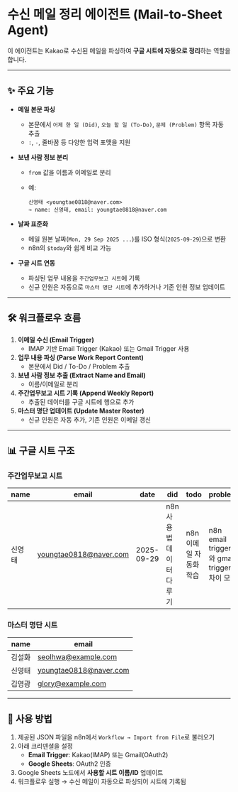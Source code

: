 # 수신 메일 정리 에이전트 (Mail-to-Sheet Agent)

이 에이전트는 Kakao로 수신된 메일을 파싱하여 **구글 시트에 자동으로 정리**하는 역할을 합니다.  

---

## ✨ 주요 기능

- **메일 본문 파싱**

  - 본문에서 `어제 한 일 (Did)`, `오늘 할 일 (To-Do)`, `문제 (Problem)` 항목 자동 추출
  - `:`, `-`, 줄바꿈 등 다양한 입력 포맷을 지원

- **보낸 사람 정보 분리**

  - `from` 값을 이름과 이메일로 분리  

  - 예:  

    ```
    신영태 <youngtae0818@naver.com>
    → name: 신영태, email: youngtae0818@naver.com
    ```

- **날짜 표준화**

  - 메일 원본 날짜(`Mon, 29 Sep 2025 ...`)를 ISO 형식(`2025-09-29`)으로 변환  
  - n8n의 `$today`와 쉽게 비교 가능

- **구글 시트 연동**

  - 파싱된 업무 내용을 `주간업무보고 시트`에 기록
  - 신규 인원은 자동으로 `마스터 명단 시트`에 추가하거나 기존 인원 정보 업데이트

---

## 🛠 워크플로우 흐름

1. **이메일 수신 (Email Trigger)**  
   - IMAP 기반 Email Trigger (Kakao) 또는 Gmail Trigger 사용  
2. **업무 내용 파싱 (Parse Work Report Content)**  
   - 본문에서 Did / To-Do / Problem 추출  
3. **보낸 사람 정보 추출 (Extract Name and Email)**  
   - 이름/이메일로 분리  
4. **주간업무보고 시트 기록 (Append Weekly Report)**  
   - 추출된 데이터를 구글 시트에 행으로 추가  
5. **마스터 명단 업데이트 (Update Master Roster)**  
   - 신규 인원은 자동 추가, 기존 인원은 이메일 갱신

---

## 📊 구글 시트 구조

### 주간업무보고 시트

| name   | email                  | date       | did                      | todo                   | problem                                     |
| ------ | ---------------------- | ---------- | ------------------------ | ---------------------- | ------------------------------------------- |
| 신영태 | youngtae0818@naver.com | 2025-09-29 | n8n 사용법 데이터 다루기 | n8n 이메일 자동화 학습 | n8n email trigger와 gmail trigger 차이 모름 |

### 마스터 명단 시트

| name   | email                  |
| ------ | ---------------------- |
| 김설화 | seolhwa@example.com    |
| 신영태 | youngtae0818@naver.com |
| 김영광 | glory@example.com      |

---

## 🚀 사용 방법

1. 제공된 JSON 파일을 n8n에서 `Workflow → Import from File`로 불러오기  
2. 아래 크리덴셜을 설정  
   - **Email Trigger**: Kakao(IMAP) 또는 Gmail(OAuth2)  
   - **Google Sheets**: OAuth2 인증  
3. Google Sheets 노드에서 **사용할 시트 이름/ID** 업데이트  
4. 워크플로우 실행 → 수신 메일이 자동으로 파싱되어 시트에 기록됨